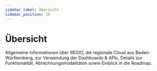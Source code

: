 ```yaml
---
sidebar_label: Übersicht
sidebar_position: 10
---
```


# Übersicht

Allgemeine Informationen über REGIO, die regionale Cloud aus Baden-Württemberg, zur Verwendung der Dashboards & APIs, Details zur Funktionalität, Abrechnungsmodalitäten sowie Einblick in die Roadmap.
